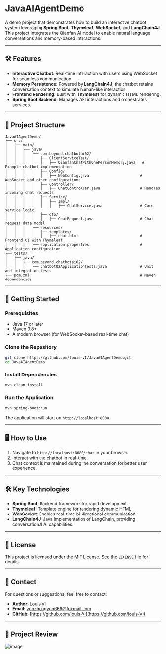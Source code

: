 
# JavaAIAgentDemo  

A demo project that demonstrates how to build an interactive chatbot system leveraging **Spring Boot**, **Thymeleaf**, **WebSocket**, and **LangChain4J**. This project integrates the Qianfan AI model to enable natural language conversations and memory-based interactions.  

---

## 🛠️ Features  

- **Interactive Chatbot**: Real-time interaction with users using WebSocket for seamless communication.  
- **Memory Persistence**: Powered by **LangChain4J**, the chatbot retains conversation context to simulate human-like interaction.  
- **Frontend Rendering**: Built with **Thymeleaf** for dynamic HTML rendering.  
- **Spring Boot Backend**: Manages API interactions and orchestrates services.  

---

## 📂 Project Structure  

```plaintext  
JavaAIAgentDemo/  
├── src/  
│   ├── main/  
│   │   ├── java/  
│   │   │   ├── com.beyond.chatbotai02/  
│   │   │   │   ├── ClientServiceTest/  
│   │   │   │   │   ├── QianfanChatWithOnePersonMemory.java   # Example chatbot implementation  
│   │   │   │   ├── Config/  
│   │   │   │   │   ├── WebConfig.java                       # WebSocket and other configurations  
│   │   │   │   ├── Controller/  
│   │   │   │   │   ├── ChatController.java                  # Handles incoming chat requests  
│   │   │   │   ├── Service/  
│   │   │   │   │   ├── Impl/  
│   │   │   │   │   │   ├── ChatService.java                 # Core service logic  
│   │   │   │   ├── dto/  
│   │   │   │   │   ├── ChatRequest.java                     # Chat request data model  
│   │   │   ├── resources/  
│   │   │   │   ├── templates/  
│   │   │   │   │   ├── chat.html                            # Frontend UI with Thymeleaf  
│   │   │   ├── application.properties                       # Application configuration  
├── tests/  
│   ├── java/  
│   │   ├── com.beyond.chatbotai02/  
│   │   │   ├── Chatbot02ApplicationTests.java               # Unit and integration tests  
├── pom.xml                                                  # Maven dependencies  
```  

---

## 🚀 Getting Started  

### Prerequisites  

- Java 17 or later  
- Maven 3.8+  
- A modern browser (for WebSocket-based real-time chat)  

### Clone the Repository  

```bash  
git clone https://github.com/louis-VI/JavaAIAgentDemo.git  
cd JavaAIAgentDemo  
```  

### Install Dependencies  

```bash  
mvn clean install  
```  

### Run the Application  

```bash  
mvn spring-boot:run  
```  

The application will start on `http://localhost:8080`.  

---

## 🖥️ How to Use  

1. Navigate to `http://localhost:8080/chat` in your browser.  
2. Interact with the chatbot in real-time.  
3. Chat context is maintained during the conversation for better user experience.  

---

## 🛠️ Key Technologies  

- **Spring Boot**: Backend framework for rapid development.  
- **Thymeleaf**: Template engine for rendering dynamic HTML.  
- **WebSocket**: Enables real-time bi-directional communication.  
- **LangChain4J**: Java implementation of LangChain, providing conversational AI capabilities.  

---

## 📜 License  

This project is licensed under the MIT License. See the `LICENSE` file for details.  

---  

## 📧 Contact  

For questions or suggestions, feel free to contact:  
- **Author**: Louis VI  
- **Email**: yunzhongyun666@foxmail.com  
- **GitHub**: [https://github.com/louis-VI](https://github.com/louis-VI)  

---  
## 📧 Project Review
![image](https://github.com/user-attachments/assets/59f4d54e-a5d0-4758-b8c2-5c1e1cdaa97e)






